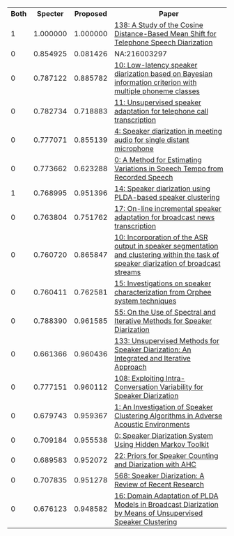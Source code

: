 <html><table><tr>
<th>Both</th>
<th>Specter</th>
<th>Proposed</th>
<th>Paper</th>
</tr>
<tr>
<td>1</td>
<td>1.000000</td>
<td>1.000000</td>
<td><a href="https://www.semanticscholar.org/paper/14dac3aaf3ecef4660a96a42df248f7472be4d1f">138: A Study of the Cosine Distance-Based Mean Shift for Telephone Speech Diarization</a></td>
</tr>
<tr>
<td>0</td>
<td>0.854925</td>
<td>0.081426</td>
<td>NA:216003297</td>
</tr>
<tr>
<td>0</td>
<td>0.787122</td>
<td>0.885782</td>
<td><a href="https://www.semanticscholar.org/paper/884f5d27f36661ca5dacb096cf2b5ff8a308934e">10: Low-latency speaker diarization based on Bayesian information criterion with multiple phoneme classes</a></td>
</tr>
<tr>
<td>0</td>
<td>0.782734</td>
<td>0.718883</td>
<td><a href="https://www.semanticscholar.org/paper/caea768e2b58a959363c968b1903513c70af6146">11: Unsupervised speaker adaptation for telephone call transcription</a></td>
</tr>
<tr>
<td>0</td>
<td>0.777071</td>
<td>0.855139</td>
<td><a href="https://www.semanticscholar.org/paper/66e0dd38379c5f1fd5c36e1317a0585839536287">4: Speaker diarization in meeting audio for single distant microphone</a></td>
</tr>
<tr>
<td>0</td>
<td>0.773662</td>
<td>0.623288</td>
<td><a href="https://www.semanticscholar.org/paper/8dbc6e019e1c9bdb362a700bbf74112afcab64e9">0: A Method for Estimating Variations in Speech Tempo from Recorded Speech</a></td>
</tr>
<tr>
<td>1</td>
<td>0.768995</td>
<td>0.951396</td>
<td><a href="https://www.semanticscholar.org/paper/94e370bce52b980cf334472879d890785de878bd">14: Speaker diarization using PLDA-based speaker clustering</a></td>
</tr>
<tr>
<td>0</td>
<td>0.763804</td>
<td>0.751762</td>
<td><a href="https://www.semanticscholar.org/paper/b8326c81386f3bff43c8f3574f54c814257e23b4">17: On-line incremental speaker adaptation for broadcast news transcription</a></td>
</tr>
<tr>
<td>0</td>
<td>0.760720</td>
<td>0.865847</td>
<td><a href="https://www.semanticscholar.org/paper/fe0222eddadf748f3b9e4d6832a946d7037e5cd1">10: Incorporation of the ASR output in speaker segmentation and clustering within the task of speaker diarization of broadcast streams</a></td>
</tr>
<tr>
<td>0</td>
<td>0.760411</td>
<td>0.762581</td>
<td><a href="https://www.semanticscholar.org/paper/a9f3c3f28b04b706a6f5a75bcbecee66fdff88ad">15: Investigations on speaker characterization from Orphee system techniques</a></td>
</tr>
<tr>
<td>0</td>
<td>0.788390</td>
<td>0.961585</td>
<td><a href="https://www.semanticscholar.org/paper/ca3b612997a995ea8290171e9137ad1a498d55e0">55: On the Use of Spectral and Iterative Methods for Speaker Diarization</a></td>
</tr>
<tr>
<td>0</td>
<td>0.661366</td>
<td>0.960436</td>
<td><a href="https://www.semanticscholar.org/paper/6de99515ff86b42abb1107f920109cbee6037f81">133: Unsupervised Methods for Speaker Diarization: An Integrated and Iterative Approach</a></td>
</tr>
<tr>
<td>0</td>
<td>0.777151</td>
<td>0.960112</td>
<td><a href="https://www.semanticscholar.org/paper/b275a18d895be3b4de2bc5ded6e2e0603ac43c84">108: Exploiting Intra-Conversation Variability for Speaker Diarization</a></td>
</tr>
<tr>
<td>0</td>
<td>0.679743</td>
<td>0.959367</td>
<td><a href="https://www.semanticscholar.org/paper/035d5cd7990ba3f9aee96ae3653005a9c52e6c29">1: An Investigation of Speaker Clustering Algorithms in Adverse Acoustic Environments</a></td>
</tr>
<tr>
<td>0</td>
<td>0.709184</td>
<td>0.955538</td>
<td><a href="https://www.semanticscholar.org/paper/ddfeb4f3ab7adfec06e2f341f685cb54a9ccb8b5">0: Speaker Diarization System Using Hidden Markov Toolkit</a></td>
</tr>
<tr>
<td>0</td>
<td>0.689583</td>
<td>0.952072</td>
<td><a href="https://www.semanticscholar.org/paper/b17db09e88e9f07202ba37bb7615c669d5a955a3">22: Priors for Speaker Counting and Diarization with AHC</a></td>
</tr>
<tr>
<td>0</td>
<td>0.707835</td>
<td>0.951278</td>
<td><a href="https://www.semanticscholar.org/paper/79407da5ed77fdc7646fb0052d0fe177490116c4">568: Speaker Diarization: A Review of Recent Research</a></td>
</tr>
<tr>
<td>0</td>
<td>0.676123</td>
<td>0.948582</td>
<td><a href="https://www.semanticscholar.org/paper/e06d07369c017dc401b2cb5076a4891ad4d5d229">16: Domain Adaptation of PLDA Models in Broadcast Diarization by Means of Unsupervised Speaker Clustering</a></td>
</tr>
</table></html>
